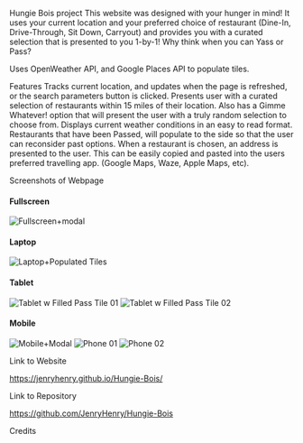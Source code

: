 
Hungie Bois project
This website was designed with your hunger in mind! It uses your current location and your preferred choice of restaurant (Dine-In, Drive-Through, Sit Down, Carryout) and provides you with a curated selection that is presented to you 1-by-1! Why think when you can Yass or Pass?

Uses OpenWeather API, and Google Places API to populate tiles.

Features
Tracks current location, and updates when the page is refreshed, or the search parameters button is clicked.
Presents user with a curated selection of restaurants within 15 miles of their location.
Also has a Gimme Whatever! option that will present the user with a truly random selection to choose from.
Displays current weather conditions in an easy to read format. 
Restaurants that have been Passed, will populate to the side so that the user can reconsider past options. 
When a restaurant is chosen, an address is presented to the user. This can be easily copied and pasted into the users preferred travelling app. (Google Maps, Waze, Apple Maps, etc).

Screenshots of Webpage
#### Fullscreen
![Fullscreen+modal](https://github.com/JenryHenry/Hungie-Bois/assets/149080702/778ad371-6d73-4ee9-b1fd-6b80d5149cfb)

#### Laptop
![Laptop+Populated Tiles](https://github.com/JenryHenry/Hungie-Bois/assets/149080702/63ddac8d-4fd3-4f4a-aafb-f75fc78131ff)

#### Tablet
![Tablet w Filled Pass Tile 01](https://github.com/JenryHenry/Hungie-Bois/assets/149080702/f2f73cc7-07f6-4012-a3ee-c66aa9342714)
![Tablet w Filled Pass Tile 02](https://github.com/JenryHenry/Hungie-Bois/assets/149080702/e59229e9-dcaa-4e45-be84-936b0354883f)

#### Mobile
![Mobile+Modal](https://github.com/JenryHenry/Hungie-Bois/assets/149080702/bf9347da-218d-4188-ae85-f00ab4ae61ff)
![Phone 01](https://github.com/JenryHenry/Hungie-Bois/assets/149080702/74c7921b-5df0-439d-9d34-6dba5983184d)
![Phone 02](https://github.com/JenryHenry/Hungie-Bois/assets/149080702/2a3b629a-a0b6-4fbf-ae61-4f47ee0df918)

Link to Website

https://jenryhenry.github.io/Hungie-Bois/

Link to Repository

https://github.com/JenryHenry/Hungie-Bois

Credits
